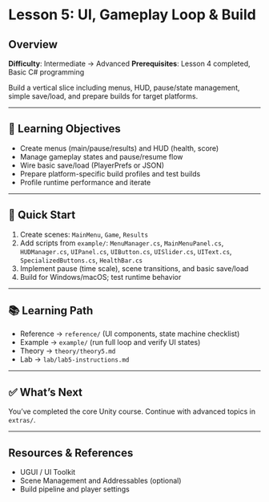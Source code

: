 # Lesson 5: UI, Gameplay Loop & Build

## Overview

**Difficulty**: Intermediate → Advanced
**Prerequisites**: Lesson 4 completed, Basic C# programming

Build a vertical slice including menus, HUD, pause/state management, simple save/load, and prepare builds for target platforms.

---

## 🎯 Learning Objectives

- Create menus (main/pause/results) and HUD (health, score)
- Manage gameplay states and pause/resume flow
- Wire basic save/load (PlayerPrefs or JSON)
- Prepare platform-specific build profiles and test builds
- Profile runtime performance and iterate

---

## 🚀 Quick Start

1. Create scenes: `MainMenu`, `Game`, `Results`
2. Add scripts from `example/`: `MenuManager.cs`, `MainMenuPanel.cs`, `HUDManager.cs`, `UIPanel.cs`, `UIButton.cs`, `UISlider.cs`, `UIText.cs`, `SpecializedButtons.cs`, `HealthBar.cs`
3. Implement pause (time scale), scene transitions, and basic save/load
4. Build for Windows/macOS; test runtime behavior

---

## 📚 Learning Path

- Reference → `reference/` (UI components, state machine checklist)
- Example → `example/` (run full loop and verify UI states)
- Theory → `theory/theory5.md`
- Lab → `lab/lab5-instructions.md`

---

## ✅ What’s Next

You’ve completed the core Unity course. Continue with advanced topics in `extras/`.

---

## Resources & References

- UGUI / UI Toolkit
- Scene Management and Addressables (optional)
- Build pipeline and player settings


